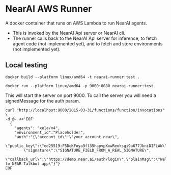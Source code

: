 # NearAI AWS Runner
A docker container that runs on AWS Lambda to run NearAI agents.
 * This is invoked by the NearAI Api server or NearAI cli.
 * The runner calls back to the NearAI Api server for inference, 
to fetch agent code (not implemented yet), 
and to fetch and store environments (not implemented yet).


## Local testing
`docker build --platform linux/amd64 -t nearai-runner:test .`

`docker run --platform linux/amd64 -p 9000:8080 nearai-runner:test`

This will start the server on port 9000. To call the server you will need a signedMessage for the auth param.
```
curl "http://localhost:9000/2015-03-31/functions/function/invocations" \
-d @- <<'EOF'
  {
    "agents": "xela/v4", 
    "environment_id":"Placeholder", 
    "auth":"{\"account_id\":\"your_account.near\",
        \"public_key\":\"ed25519:F5DeKFoya9fl35hapvpXxwReoksgi9a677JkniDIFLAW\",
        \"signature\":\"SIGNATURE_FIELD_FROM_A_REAL_SIGNATURE\",
        \"callback_url\":\"https://demo.near.ai/auth/login\",\"plainMsg\":\"Welcome to NEAR Talkbot app\"}"}
EOF
```